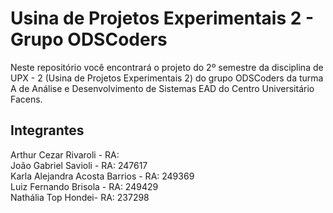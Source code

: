 # Usina de Projetos Experimentais 2 - Grupo ODSCoders
Neste repositório você encontrará o projeto do 2º semestre da disciplina de UPX - 2 (Usina de Projetos Experimentais 2) do grupo ODSCoders da turma A de Análise e Desenvolvimento de Sistemas EAD do Centro Universitário Facens.

## Integrantes
Arthur Cezar Rivaroli - RA: <br>
João Gabriel Savioli - RA: 247617 <br>
Karla Alejandra Acosta Barrios - RA: 249369 <br>
Luiz Fernando Brisola - RA: 249429 <br>
Nathália Top Hondei- RA: 237298 <br>
